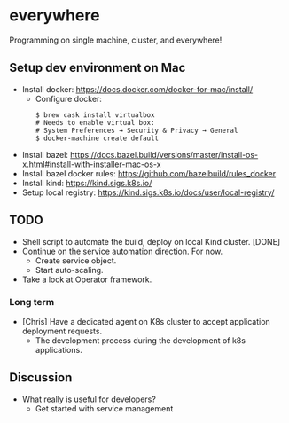 # everywhere

Programming on single machine, cluster, and everywhere!

## Setup dev environment on Mac

* Install docker: https://docs.docker.com/docker-for-mac/install/
  * Configure docker:
    ```
    $ brew cask install virtualbox
    # Needs to enable virtual box:
    # System Preferences → Security & Privacy → General
    $ docker-machine create default
    ```
* Install bazel: https://docs.bazel.build/versions/master/install-os-x.html#install-with-installer-mac-os-x
* Install bazel docker rules: https://github.com/bazelbuild/rules_docker
* Install kind: https://kind.sigs.k8s.io/
* Setup local registry: https://kind.sigs.k8s.io/docs/user/local-registry/

## TODO

* Shell script to automate the build, deploy on local Kind cluster. [DONE]
* Continue on the service automation direction. For now.
  * Create service object.
  * Start auto-scaling.
* Take a look at Operator framework.

### Long term

* [Chris] Have a dedicated agent on K8s cluster to accept application
  deployment requests.
  * The development process during the development of k8s applications.

## Discussion

* What really is useful for developers?
  * Get started with service management
